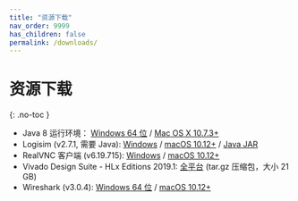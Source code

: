 ```yaml
---
title: "资源下载"
nav_order: 9999
has_children: false
permalink: /downloads/
---
```


# 资源下载
{: .no-toc }

- Java 8 运行环境：
  [Windows 64 位](https://vlab.ustc.edu.cn/downloads/jre-8u221-windows-x64.exe) /
  [Mac OS X 10.7.3+](https://vlab.ustc.edu.cn/downloads/jre-8u221-macosx-x64.dmg)
- Logisim (v2.7.1, 需要 Java):
  [Windows](https://vlab.ustc.edu.cn/downloads/logisim-win-2.7.1.exe) /
  [macOS 10.12+](https://vlab.ustc.edu.cn/downloads/logisim-macosx-2.7.1.tar.gz) /
  [Java JAR](https://vlab.ustc.edu.cn/downloads/logisim-generic-2.7.1.jar)
- RealVNC 客户端 (v6.19.715):
  [Windows](https://vlab.ustc.edu.cn/downloads/VNC-Viewer-6.19.715-Windows.exe) /
  [macOS 10.12+](https://vlab.ustc.edu.cn/downloads/VNC-Viewer-6.19.715-MacOSX-x86_64.dmg)
- Vivado Design Suite - HLx Editions 2019.1:
  [全平台](https://vlab.ustc.edu.cn/downloadsi/Xilinx_Vivado_SDK_2019.1_0524_1430.tar.gz) (tar.gz 压缩包，大小 21 GB)
- Wireshark (v3.0.4):
  [Windows 64 位](https://vlab.ustc.edu.cn/downloads/Wireshark-win64-3.0.4.exe) /
  [macOS 10.12+](https://vlab.ustc.edu.cn/downloads/Wireshark%203.0.4%20Intel%2064.dmg)
